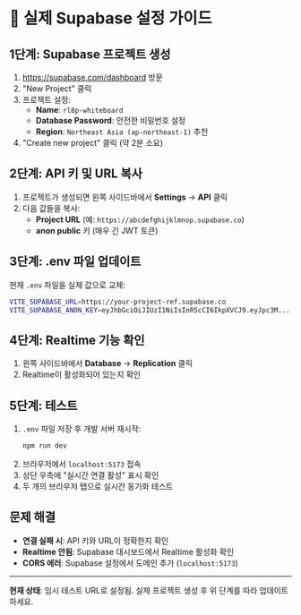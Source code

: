 # 🚀 실제 Supabase 설정 가이드

## 1단계: Supabase 프로젝트 생성
1. https://supabase.com/dashboard 방문
2. "New Project" 클릭
3. 프로젝트 설정:
   - **Name**: `rl8p-whiteboard`
   - **Database Password**: 안전한 비밀번호 설정
   - **Region**: `Northeast Asia (ap-northeast-1)` 추천
4. "Create new project" 클릭 (약 2분 소요)

## 2단계: API 키 및 URL 복사
1. 프로젝트가 생성되면 왼쪽 사이드바에서 **Settings** → **API** 클릭
2. 다음 값들을 복사:
   - **Project URL** (예: `https://abcdefghijklmnop.supabase.co`)
   - **anon public** 키 (매우 긴 JWT 토큰)

## 3단계: .env 파일 업데이트
현재 `.env` 파일을 실제 값으로 교체:

```bash
VITE_SUPABASE_URL=https://your-project-ref.supabase.co
VITE_SUPABASE_ANON_KEY=eyJhbGciOiJIUzI1NiIsInR5cCI6IkpXVCJ9.eyJpc3M...
```

## 4단계: Realtime 기능 확인
1. 왼쪽 사이드바에서 **Database** → **Replication** 클릭
2. Realtime이 활성화되어 있는지 확인

## 5단계: 테스트
1. `.env` 파일 저장 후 개발 서버 재시작:
   ```bash
   npm run dev
   ```
2. 브라우저에서 `localhost:5173` 접속
3. 상단 우측에 "실시간 연결 활성" 표시 확인
4. 두 개의 브라우저 탭으로 실시간 동기화 테스트

## 문제 해결
- **연결 실패 시**: API 키와 URL이 정확한지 확인
- **Realtime 안됨**: Supabase 대시보드에서 Realtime 활성화 확인
- **CORS 에러**: Supabase 설정에서 도메인 추가 (`localhost:5173`)

---
**현재 상태**: 임시 테스트 URL로 설정됨. 실제 프로젝트 생성 후 위 단계를 따라 업데이트하세요.